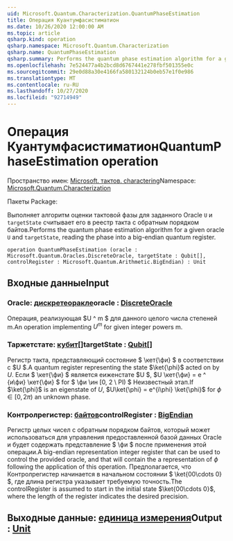 ```yaml
---
uid: Microsoft.Quantum.Characterization.QuantumPhaseEstimation
title: Операция Куантумфасистиматион
ms.date: 10/26/2020 12:00:00 AM
ms.topic: article
qsharp.kind: operation
qsharp.namespace: Microsoft.Quantum.Characterization
qsharp.name: QuantumPhaseEstimation
qsharp.summary: Performs the quantum phase estimation algorithm for a given oracle `U` and `targetState`, reading the phase into a big-endian quantum register.
ms.openlocfilehash: 7e524477a4b2bcd8d6767441e278fbf501355e0c
ms.sourcegitcommit: 29e0d88a30e4166fa580132124b0eb57e1f0e986
ms.translationtype: MT
ms.contentlocale: ru-RU
ms.lasthandoff: 10/27/2020
ms.locfileid: "92714949"
---
```

# <a name="quantumphaseestimation-operation"></a><span data-ttu-id="b8d3f-102">Операция Куантумфасистиматион</span><span class="sxs-lookup"><span data-stu-id="b8d3f-102">QuantumPhaseEstimation operation</span></span>

<span data-ttu-id="b8d3f-103">Пространство имен: [Microsoft. тактов. charactering](xref:Microsoft.Quantum.Characterization)</span><span class="sxs-lookup"><span data-stu-id="b8d3f-103">Namespace: [Microsoft.Quantum.Characterization](xref:Microsoft.Quantum.Characterization)</span></span>

<span data-ttu-id="b8d3f-104">Пакеты [](https://nuget.org/packages/)</span><span class="sxs-lookup"><span data-stu-id="b8d3f-104">Package: [](https://nuget.org/packages/)</span></span>


<span data-ttu-id="b8d3f-105">Выполняет алгоритм оценки тактовой фазы для заданного Oracle `U` и `targetState` считывает его в реестр такта с обратным порядком байтов.</span><span class="sxs-lookup"><span data-stu-id="b8d3f-105">Performs the quantum phase estimation algorithm for a given oracle `U` and `targetState`, reading the phase into a big-endian quantum register.</span></span>

```qsharp
operation QuantumPhaseEstimation (oracle : Microsoft.Quantum.Oracles.DiscreteOracle, targetState : Qubit[], controlRegister : Microsoft.Quantum.Arithmetic.BigEndian) : Unit
```


## <a name="input"></a><span data-ttu-id="b8d3f-106">Входные данные</span><span class="sxs-lookup"><span data-stu-id="b8d3f-106">Input</span></span>

### <a name="oracle--discreteoracle"></a><span data-ttu-id="b8d3f-107">Oracle: [дискретеоракле](xref:Microsoft.Quantum.Oracles.DiscreteOracle)</span><span class="sxs-lookup"><span data-stu-id="b8d3f-107">oracle : [DiscreteOracle](xref:Microsoft.Quantum.Oracles.DiscreteOracle)</span></span>

<span data-ttu-id="b8d3f-108">Операция, реализующая $U ^ m $ для данного целого числа степеней m.</span><span class="sxs-lookup"><span data-stu-id="b8d3f-108">An operation implementing $U^m$ for given integer powers m.</span></span>


### <a name="targetstate--qubit"></a><span data-ttu-id="b8d3f-109">Таржетстате: [кубит](xref:microsoft.quantum.lang-ref.qubit)[]</span><span class="sxs-lookup"><span data-stu-id="b8d3f-109">targetState : [Qubit](xref:microsoft.quantum.lang-ref.qubit)[]</span></span>

<span data-ttu-id="b8d3f-110">Регистр такта, представляющий состояние $ \кет{\фи} $ в соответствии с $U $.</span><span class="sxs-lookup"><span data-stu-id="b8d3f-110">A quantum register representing the state $\ket{\phi}$ acted on by $U$.</span></span> <span data-ttu-id="b8d3f-111">Если $ \кет{\фи} $ является еиженстате $U $, $U \кет{\фи} = e ^ {и\фи} \кет{\фи} $ for $ \фи \ин [0, 2 \ PI) $ Неизвестный этап.</span><span class="sxs-lookup"><span data-stu-id="b8d3f-111">If $\ket{\phi}$ is an eigenstate of $U$, $U\ket{\phi} = e^{i\phi} \ket{\phi}$ for $\phi \in [0, 2\pi)$ an unknown phase.</span></span>


### <a name="controlregister--bigendian"></a><span data-ttu-id="b8d3f-112">Контролрегистер: [байтов](xref:Microsoft.Quantum.Arithmetic.BigEndian)</span><span class="sxs-lookup"><span data-stu-id="b8d3f-112">controlRegister : [BigEndian](xref:Microsoft.Quantum.Arithmetic.BigEndian)</span></span>

<span data-ttu-id="b8d3f-113">Регистр целых чисел с обратным порядком байтов, который может использоваться для управления предоставленной базой данных Oracle и будет содержать представление $ \фи $ после применения этой операции.</span><span class="sxs-lookup"><span data-stu-id="b8d3f-113">A big-endian representation integer register that can be used to control the provided oracle, and that will contain the a representation of $\phi$ following the application of this operation.</span></span> <span data-ttu-id="b8d3f-114">Предполагается, что Контролрегистер начинается в начальном состоянии $ \ket{00\cdots 0} $, где длина регистра указывает требуемую точность.</span><span class="sxs-lookup"><span data-stu-id="b8d3f-114">The controlRegister is assumed to start in the initial state $\ket{00\cdots 0}$, where the length of the register indicates the desired precision.</span></span>



## <a name="output--unit"></a><span data-ttu-id="b8d3f-115">Выходные данные: [единица измерения](xref:microsoft.quantum.lang-ref.unit)</span><span class="sxs-lookup"><span data-stu-id="b8d3f-115">Output : [Unit](xref:microsoft.quantum.lang-ref.unit)</span></span>

